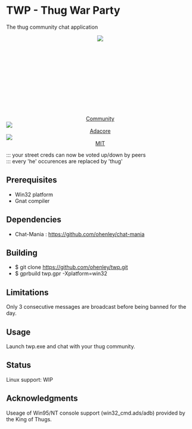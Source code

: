 # TWP - Thug War Party
The thug community chat application

<p align="center" style="height:200px;">

<a href="https://www.youtube.com/embed/yUqJkAZofZs">
	<img border="0" src="https://img.youtube.com/vi/yUqJkAZofZs/1.jpg" style="max-width:100%;">
	<div align="center">Community</div>
</a>
  
<a href="https://www.youtube.com/embed/3e-BGblAMC4">
	<img border="0" src="https://img.youtube.com/vi/3e-BGblAMC4/2.jpg" style="max-width:100%;">	
	<div align="center">Adacore</div>
</a>
  
<a href="https://www.youtube.com/embed/0yXwnk8Cr0c">
	<img border="0" src="https://img.youtube.com/vi/0yXwnk8Cr0c/3.jpg" style="max-width:100%;">
	<div align="center">MIT</div>
</a>
   
</p>





::: your street creds can now be voted up/down by peers  
::: every 'he' occurences are replaced by 'thug'

<!---![alt text](https://github.com/ohenley/readme-template/blob/master/thug_war.png)--->

## Prerequisites

- Win32 platform
- Gnat compiler

## Dependencies

- Chat-Mania : https://github.com/ohenley/chat-mania

## Building

- $ git clone https://github.com/ohenley/twp.git
- $ gprbuild twp.gpr -Xplatform=win32

## Limitations

Only 3 consecutive messages are broadcast before being banned for the day.

## Usage

Launch twp.exe and chat with your thug community.

## Status

Linux support: WIP

## Acknowledgments
Useage of Win95/NT console support (win32_cmd.ads/adb) provided by the King of Thugs. 

